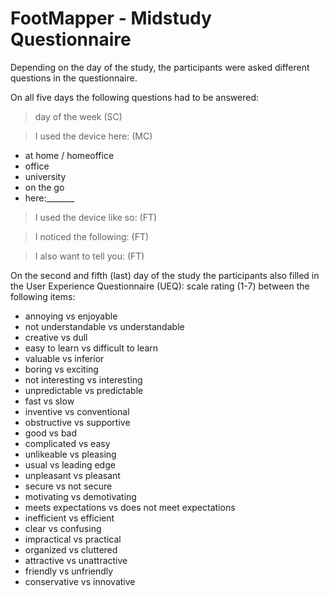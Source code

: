 # FootMapper - Midstudy Questionnaire

Depending on the day of the study, the participants were asked different questions in the questionnaire.

On all five days the following questions had to be answered:

> day of the week (SC)

> I used the device here: (MC)
- at home / homeoffice
- office
- university
- on the go
- here:_______

> I used the device like so: (FT)

> I noticed the following: (FT)

> I also want to tell you: (FT)


On the second and fifth (last) day of the study the participants also filled in the User Experience Questionnaire (UEQ):
scale rating (1-7) between the following items:
- annoying              vs enjoyable
- not understandable    vs understandable
- creative              vs dull
- easy to learn         vs difficult to learn
- valuable              vs inferior
- boring                vs exciting
- not interesting       vs interesting
- unpredictable         vs predictable
- fast                  vs slow 
- inventive             vs conventional
- obstructive           vs supportive
- good                  vs bad
- complicated           vs easy
- unlikeable            vs pleasing
- usual                 vs leading edge
- unpleasant            vs pleasant
- secure                vs not secure
- motivating            vs demotivating
- meets expectations    vs does not meet expectations
- inefficient           vs efficient
- clear                 vs confusing
- impractical           vs practical 
- organized             vs cluttered
- attractive            vs unattractive
- friendly              vs unfriendly
- conservative          vs innovative